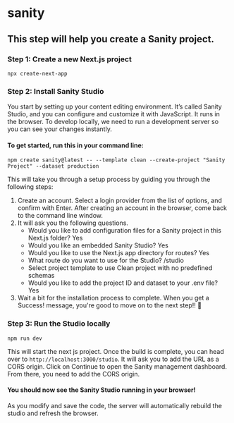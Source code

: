 # sanity

## This step will help you create a Sanity project.

### Step 1: Create a new Next.js project
```terminal 
npx create-next-app
```

### Step 2: Install Sanity Studio
You start by setting up your content editing environment. It’s called Sanity Studio, and you can configure and customize it with JavaScript. It runs in the browser. To develop locally, we need to run a development server so you can see your changes instantly.

#### To get started, run this in your command line:
```terminal 
npm create sanity@latest -- --template clean --create-project "Sanity Project" --dataset production
```

This will take you through a setup process by guiding you through the following steps:

1. Create an account. Select a login provider from the list of options, and confirm with Enter. After creating an account in the browser, come back to the command line window.
2. It will ask you the following questions.
   - Would you like to add configuration files for a Sanity project in this Next.js folder? Yes
   - Would you like an embedded Sanity Studio? Yes
   - Would you like to use the Next.js app directory for routes? Yes
   - What route do you want to use for the Studio? /studio
   - Select project template to use Clean project with no predefined schemas
   - Would you like to add the project ID and dataset to your .env file? Yes
3. Wait a bit for the installation process to complete. When you get a Success! message, you're good to move on to the next step!! 🎉

### Step 3: Run the Studio locally

```terminal
npm run dev
```

This will start the next js project. Once the build is complete, you can head over to `http://localhost:3000/studio`. It will ask you to add the URL as a CORS origin. Click on Continue to open the Sanity management dashboard. From there, you need to add the CORS origin.

#### You should now see the Sanity Studio running in your browser!

As you modify and save the code, the server will automatically rebuild the studio and refresh the browser.
